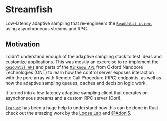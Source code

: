 # Streamfish

Low-latency adaptive sampling that re-engineers the [`ReadUntil client`](https://github.com/nanoporetech/read_until_api) using asynchroneous streams and RPC.

## Motivation

I didn't understand enough of the adaptive sampling stack to test ideas and customize applications. This was mostly an excercise to re-implement the [`ReadUntil API`](https://github.com/nanoporetech/read_until_api) and parts of the [`Minknow API`](https://github.com/nanoporetech/minknow_api/tree/master/proto/minknow_api) from Oxford Nanopore Technologies (ONT) to learn how the control server exposes interaction with the pore array with Remote Call Procedure (RPC) endpoints, as well as how the adaptive sampling queues, caches and decision logic work. 

It turned into a low-latency adaptive sampling client that operates on asynchoneous streams and a custom RPC server (Dori).

[`Icarust`](https://github.com/LooseLab/Icarust) has been a huge help to understand how this can be done in Rust - check out the amazing work by the [Loose Lab](https://github.com/LooseLab) and [@Adoni5](https://github.com/Adoni5).
